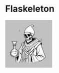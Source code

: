 # Flaskeleton

<img src="./assets/flaskeleton_1.png" alt="Flaskeleton" style="height: 150px; width:150px;"/>